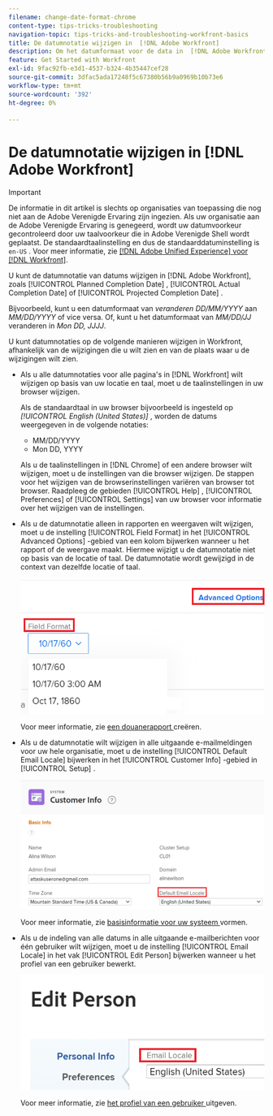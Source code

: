 ```yaml
---
filename: change-date-format-chrome
content-type: tips-tricks-troubleshooting
navigation-topic: tips-tricks-and-troubleshooting-workfront-basics
title: De datumnotatie wijzigen in  [!DNL Adobe Workfront]
description: Om het datumformaat voor de data in  [!DNL Adobe Workfront]  te veranderen moet u de taalmontages in uw browser veranderen.
feature: Get Started with Workfront
exl-id: 9fac92fb-e3d1-4537-b324-4b35447cef28
source-git-commit: 3dfac5ada17248f5c67380b56b9a0969b10b73e6
workflow-type: tm+mt
source-wordcount: '392'
ht-degree: 0%

---
```


# De datumnotatie wijzigen in [!DNL Adobe Workfront]

<!--this article used to be called "Change the date format in Adobe Workfront when using Chrome". The team decieded to make it more generic and hide the steps. Also see drafted content below-->

>[!IMPORTANT]
>
> De informatie in dit artikel is slechts op organisaties van toepassing die nog niet aan de Adobe Verenigde Ervaring zijn ingezien.
> Als uw organisatie aan de Adobe Verenigde Ervaring is genegeerd, wordt uw datumvoorkeur gecontroleerd door uw taalvoorkeur die in Adobe Verenigde Shell wordt geplaatst. De standaardtaalinstelling en dus de standaarddatuminstelling is `en-US` .
> Voor meer informatie, zie [[!DNL Adobe Unified Experience]  voor  [!DNL Workfront]](/help/quicksilver/workfront-basics/navigate-workfront/workfront-navigation/adobe-unified-experience.md/#access-your-profile-and-preferences).

U kunt de datumnotatie van datums wijzigen in [!DNL Adobe Workfront], zoals [!UICONTROL Planned Completion Date] , [!UICONTROL Actual Completion Date] of [!UICONTROL Projected Completion Date] .

Bijvoorbeeld, kunt u een datumformaat van _veranderen DD/MM/YYYY_ aan _MM/DD/YYYY_ of vice versa.
Of, kunt u het datumformaat van _MM/DD/JJ_ veranderen in _Mon DD, JJJJ_.

U kunt datumnotaties op de volgende manieren wijzigen in Workfront, afhankelijk van de wijzigingen die u wilt zien en van de plaats waar u de wijzigingen wilt zien.

* Als u alle datumnotaties voor alle pagina&#39;s in [!DNL Workfront] wilt wijzigen op basis van uw locatie en taal, moet u de taalinstellingen in uw browser wijzigen.

  Als de standaardtaal in uw browser bijvoorbeeld is ingesteld op *[!UICONTROL English (United States)]* , worden de datums weergegeven in de volgende notaties:

   * MM/DD/YYYY
   * Mon DD, YYYY

  Als u de taalinstellingen in [!DNL Chrome] of een andere browser wilt wijzigen, moet u de instellingen van die browser wijzigen. De stappen voor het wijzigen van de browserinstellingen variëren van browser tot browser. Raadpleeg de gebieden [!UICONTROL Help] , [!UICONTROL Preferences] of [!UICONTROL Settings] van uw browser voor informatie over het wijzigen van de instellingen.

* Als u de datumnotatie alleen in rapporten en weergaven wilt wijzigen, moet u de instelling [!UICONTROL Field Format] in het [!UICONTROL Advanced Options] -gebied van een kolom bijwerken wanneer u het rapport of de weergave maakt. Hiermee wijzigt u de datumnotatie niet op basis van de locatie of taal. De datumnotatie wordt gewijzigd in de context van dezelfde locatie of taal.

  ![](assets/field-format-in-advanced-options-of-a-view-highlighted.png)

  Voor meer informatie, zie [ een douanerapport ](../../reports-and-dashboards/reports/creating-and-managing-reports/create-custom-report.md) creëren.

* Als u de datumnotatie wilt wijzigen in alle uitgaande e-mailmeldingen voor uw hele organisatie, moet u de instelling [!UICONTROL Default Email Locale] bijwerken in het [!UICONTROL Customer Info] -gebied in [!UICONTROL Setup] .

  ![](assets/default-email-locale-field.png)

  Voor meer informatie, zie [ basisinformatie voor uw systeem ](../../administration-and-setup/get-started-wf-administration/configure-basic-info.md) vormen.

* Als u de indeling van alle datums in alle uitgaande e-mailberichten voor één gebruiker wilt wijzigen, moet u de instelling [!UICONTROL Email Locale] in het vak [!UICONTROL Edit Person] bijwerken wanneer u het profiel van een gebruiker bewerkt.

  ![](assets/email-locale-for-user-profile-highlighted.png)

  Voor meer informatie, zie [ het profiel van een gebruiker ](../../administration-and-setup/add-users/create-and-manage-users/edit-a-users-profile.md) uitgeven.

<!--drafted because we should not document steps for a third-party application

To change your language settings in Chrome:

1. Click the 3-dots in the top right corner of your Chrome interface, then click **Settings**.
1. On the left area of the Settings page, expand **Advanced**, then click **Languages**.  
   Or  
   Search for *language*&nbsp;at the top of the Settings page, then click **Languages**.

1. In the **Language** list, locate the language and region that use your preferred date format.

   **Example:** If you speak English and you want the date format to be MM/DD/YYYY, you would select **English (United States)**. If you speak English and you want the date format to be DD/MM/YYY, you would select **English (United Kingdom)**.

1. (Conditional) If the language and region you want to use are not visible in the list, click **Add languages** to add it to the list.
1. Click the 3-dot menu next to the language and region you want to use, then click **Move to the top**.
1. Return to the Workfront interface, then refresh the page.  
   The date format is now updated in projects and other areas of Workfront that use MM/DD/YYYY or DD/MM/YYYY format when displaying dates.

   -->

